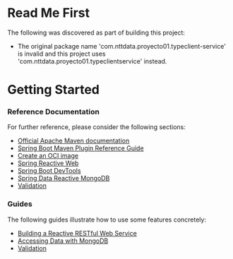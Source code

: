 # Read Me First
The following was discovered as part of building this project:

* The original package name 'com.nttdata.proyecto01.typeclient-service' is invalid and this project uses 'com.nttdata.proyecto01.typeclientservice' instead.

# Getting Started

### Reference Documentation
For further reference, please consider the following sections:

* [Official Apache Maven documentation](https://maven.apache.org/guides/index.html)
* [Spring Boot Maven Plugin Reference Guide](https://docs.spring.io/spring-boot/docs/2.6.8/maven-plugin/reference/html/)
* [Create an OCI image](https://docs.spring.io/spring-boot/docs/2.6.8/maven-plugin/reference/html/#build-image)
* [Spring Reactive Web](https://docs.spring.io/spring-boot/docs/2.6.8/reference/htmlsingle/#web.reactive)
* [Spring Boot DevTools](https://docs.spring.io/spring-boot/docs/2.6.8/reference/htmlsingle/#using.devtools)
* [Spring Data Reactive MongoDB](https://docs.spring.io/spring-boot/docs/2.6.8/reference/htmlsingle/#data.nosql.mongodb)
* [Validation](https://docs.spring.io/spring-boot/docs/2.6.8/reference/htmlsingle/#io.validation)

### Guides
The following guides illustrate how to use some features concretely:

* [Building a Reactive RESTful Web Service](https://spring.io/guides/gs/reactive-rest-service/)
* [Accessing Data with MongoDB](https://spring.io/guides/gs/accessing-data-mongodb/)
* [Validation](https://spring.io/guides/gs/validating-form-input/)


